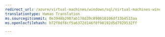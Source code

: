 ```yaml
---
redirect_url: /azure/virtual-machines/windows/sql/virtual-machines-windows-sql-server-iaas-overview
translationtype: Human Translation
ms.sourcegitcommit: 0e3948b2907ab178d39c898610106df33b4533aa
ms.openlocfilehash: b72f0df8cf5a6372d146f8f98192d5d7929532ff

---
```



<!--HONumber=Feb17_HO3-->



